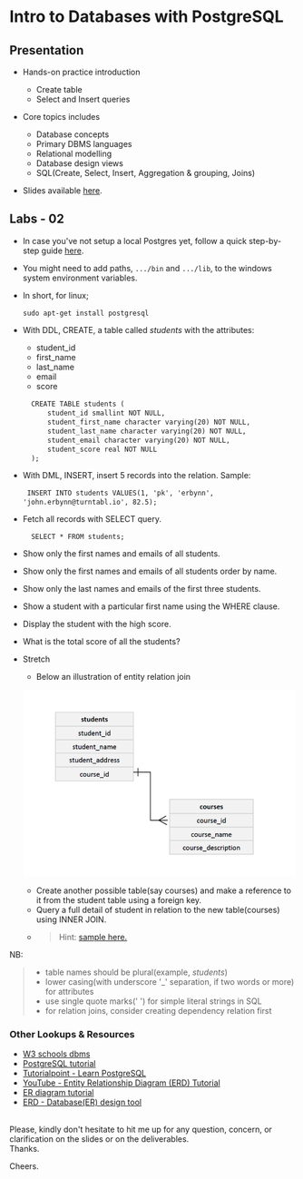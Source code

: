 # Intro to Databases with PostgreSQL

## Presentation
* Hands-on practice introduction
    * Create table
    * Select and Insert queries
* Core topics includes
    * Database concepts
    * Primary DBMS languages
    * Relational modelling
    * Database design views
    * SQL(Create, Select, Insert, Aggregation & grouping, Joins)

* Slides available [here](https://docs.google.com/presentation/d/1CuvzXJ5ebdV-zoUfpcPn4WNDjiJBp4CEcWFD5lAeUiw/edit?usp=sharing).

## Labs - 02
* In case you've not setup a local Postgres yet, follow a quick step-by-step guide [here](https://www.postgresqltutorial.com/install-postgresql/). 
* You might need to add paths, ``.../bin`` and ``.../lib``, to the windows system environment variables.
* In short, for linux;
    ```aidl
    sudo apt-get install postgresql
    ``` 
* With DDL, CREATE, a table called *students* with the attributes:
    * student_id
    * first_name
    * last_name
    * email
    * score
    
    ```roomsql
      CREATE TABLE students (
          student_id smallint NOT NULL,
          student_first_name character varying(20) NOT NULL,
          student_last_name character varying(20) NOT NULL,
          student_email character varying(20) NOT NULL,
          student_score real NOT NULL
      );
    ```
  
* With DML, INSERT, insert 5 records into the relation. Sample: 
    ```roomsql
     INSERT INTO students VALUES(1, 'pk', 'erbynn', 'john.erbynn@turntabl.io', 82.5);
    ```
* Fetch all records with SELECT query.
    ```roomsql
      SELECT * FROM students;
    ```
* Show only the first names and emails of all students.
* Show only the first names and emails of all students order by name.
* Show only the last names and emails of the first three students.
* Show a student with a particular first name using the WHERE clause.
* Display the student with the high score.
* What is the total score of all the students?
* Stretch 
    * Below an illustration of entity relation join
    
    <p align="center">
    <img src="er-join.png" width="500">
    </p>
    
    * Create another possible table(say courses) and make a reference to it from the student table using a foreign key.
    * Query a full detail of student in relation to the new table(courses) using INNER JOIN. 
    * > Hint: [sample here.](https://github.com/pkErbynn/learn-web/blob/master/presentations%20and%20labs/Module%202%20-%20Intro%20to%20Databases%20with%20Postgres/relation-joins.sql)
    

NB:
> * table names should be plural(example, *students*)
> * lower casing(with underscore '_' separation, if two words or more) for attributes
> * use single quote marks(' ') for simple literal strings in SQL 
> * for relation joins, consider creating dependency relation first
 
 ### Other Lookups & Resources
 - [W3 schools dbms](https://www.w3schools.in/dbms/)
 - [PostgreSQL tutorial](https://www.postgresqltutorial.com/)
 - [Tutorialpoint - Learn PostgreSQL](https://www.tutorialspoint.com/postgresql/postgresql_group_by.htm)
 - [YouTube - Entity Relationship Diagram (ERD) Tutorial](https://www.youtube.com/watch?v=QpdhBUYk7Kk)
 - [ER diagram tutorial](https://www.guru99.com/er-diagram-tutorial-dbms.html) 
 - [ERD - Database(ER) design tool](https://erdplus.com/) 

<br>
Please, kindly don't hesitate to hit me up for any question, concern, or clarification on the slides or on the deliverables. 
<br>
Thanks. 

Cheers.